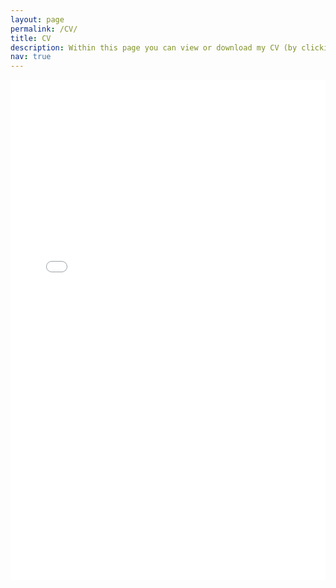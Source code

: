 ```yaml
---
layout: page
permalink: /CV/
title: CV
description: Within this page you can view or download my CV (by clicking <a href="../../assets/pdf/cv.pdf">here</a>), which will periodically be updated. For any inquiries or questions do not hesitate to contact me.
nav: true
---
```

<object data="../../assets/pdf/cv.pdf" type="application/pdf" width="100%" height="800px"> 
<iframe src="../../assets/pdf/cv.pdf" width="100%" height="800px" style="border: none;">
<p>It seems like your browser does not support inline PDF viewing. You can still download the file at the top of this page.</p>  
</object>

